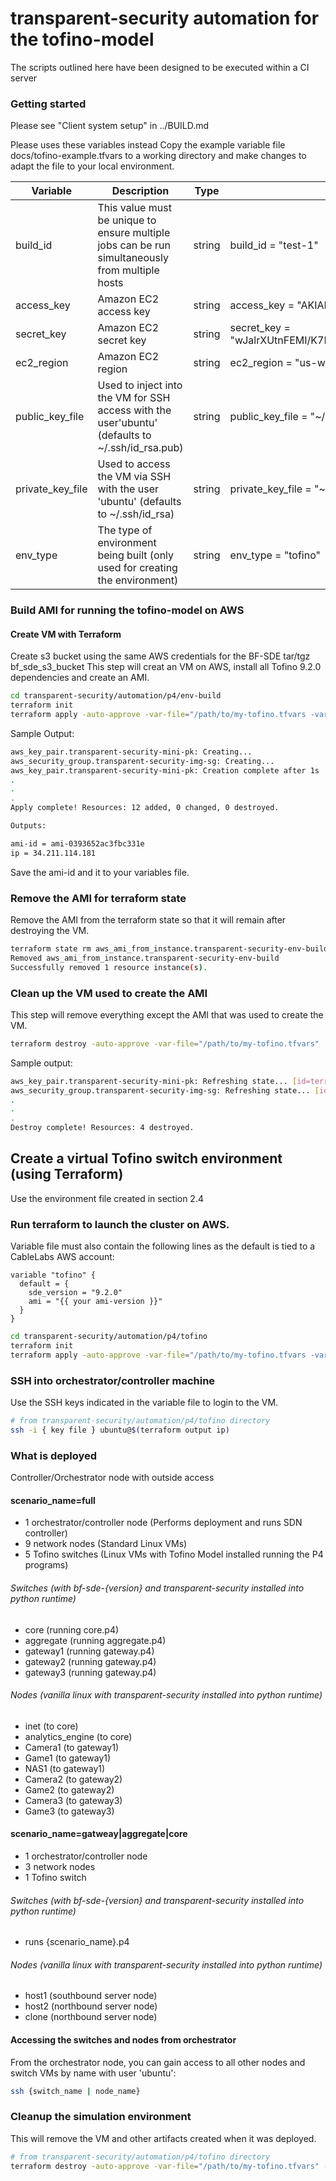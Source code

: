 # transparent-security automation for the tofino-model

The scripts outlined here have been designed to be executed within a CI server


### Getting started
Please see "Client system setup" in ../BUILD.md

Please uses these variables instead
Copy the example variable file docs/tofino-example.tfvars to a working
directory and make changes to adapt the file to your local environment.

| Variable         | Description                                                                                                                               | Type   | Example                                                 |
|------------------|-------------------------------------------------------------------------------------------------------------------------------------------|--------|---------------------------------------------------------|
| build_id         | This value must be unique to ensure multiple jobs  can be run simultaneously from multiple hosts                                          | string | build_id = "test-1"                                     |
| access_key       | Amazon EC2 access key                                                                                                                     | string | access_key = "AKIAIOSFODNN7EXAMPLE"                     |
| secret_key       | Amazon EC2 secret key                                                                                                                     | string | secret_key = "wJalrXUtnFEMI/K7MDENG/bPxRfiCYEXAMPLEKEY" |
| ec2_region       | Amazon EC2 region                                                                                                                         | string | ec2_region = "us-west-2"                                |
| public_key_file  | Used to inject into the VM for SSH access with the user'ubuntu' (defaults to ~/.ssh/id_rsa.pub)                                           | string | public_key_file = "~/.ssh/id_rsa.pub"                   |
| private_key_file | Used to access the VM via SSH with the user 'ubuntu' (defaults to ~/.ssh/id_rsa)                                                          | string | private_key_file = "~/.ssh/id_rsa"                      |
| env_type         | The type of environment being built (only used for creating the environment)                                                              | string | env_type = "tofino"                                     |

### Build AMI for running the tofino-model on AWS

#### Create VM with Terraform

Create s3 bucket using the same AWS credentials for the BF-SDE tar/tgz
bf_sde_s3_bucket
This step will creat an VM on AWS, install all Tofino 9.2.0 dependencies and create an AMI.

```bash
cd transparent-security/automation/p4/env-build
terraform init
terraform apply -auto-approve -var-file="/path/to/my-tofino.tfvars -var env_type=tofino"
```

Sample Output:

```bash
aws_key_pair.transparent-security-mini-pk: Creating...
aws_security_group.transparent-security-img-sg: Creating...
aws_key_pair.transparent-security-mini-pk: Creation complete after 1s
.
.
.
Apply complete! Resources: 12 added, 0 changed, 0 destroyed.

Outputs:

ami-id = ami-0393652ac3fbc331e
ip = 34.211.114.181
```

Save the ami-id and it to your variables file.

### Remove the AMI for terraform state

Remove the AMI from the terraform state so that it will remain after destroying the VM.

```bash
terraform state rm aws_ami_from_instance.transparent-security-env-build
Removed aws_ami_from_instance.transparent-security-env-build
Successfully removed 1 resource instance(s).
```

### Clean up the VM used to create the AMI

This step will remove everything except the AMI that was used to create the VM.

```bash
terraform destroy -auto-approve -var-file="/path/to/my-tofino.tfvars"
```

Sample output:

```bash
aws_key_pair.transparent-security-mini-pk: Refreshing state... [id=terraform-20191213203053435500000001]
aws_security_group.transparent-security-img-sg: Refreshing state... [id=sg-057e54e0162c6251a]
.
.
.
Destroy complete! Resources: 4 destroyed.
```

## Create a virtual Tofino switch environment (using Terraform)

Use the environment file created in section 2.4

### Run terraform to launch the cluster on AWS.

Variable file must also contain the following lines as the default is tied to
a CableLabs AWS account:
```hcl-terraform
variable "tofino" {
  default = {
    sde_version = "9.2.0"
    ami = "{{ your ami-version }}"
  }
}
```

```bash
cd transparent-security/automation/p4/tofino
terraform init
terraform apply -auto-approve -var-file="/path/to/my-tofino.tfvars -var build_id={your unique ID} -var scenario_name=(full|gateway|aggregate|core)"
```

### SSH into orchestrator/controller machine

Use the SSH keys indicated in the variable file to login to the VM.
```bash
# from transparent-security/automation/p4/tofino directory
ssh -i { key file } ubuntu@$(terraform output ip)
```

### What is deployed
Controller/Orchestrator node with outside access

#### scenario_name=full
* 1 orchestrator/controller node (Performs deployment and runs SDN controller)
* 9 network nodes (Standard Linux VMs)
* 5 Tofino switches (Linux VMs with Tofino Model installed running the P4 programs)

###### Switches (with bf-sde-{version} and transparent-security installed into python runtime)
- core (running core.p4)
- aggregate (running aggregate.p4)
- gateway1 (running gateway.p4)
- gateway2 (running gateway.p4)
- gateway3 (running gateway.p4)

###### Nodes (vanilla linux with transparent-security installed into python runtime)
- inet (to core)
- analytics_engine (to core)
- Camera1 (to gateway1)
- Game1 (to gateway1)
- NAS1 (to gateway1)
- Camera2 (to gateway2)
- Game2 (to gateway2)
- Camera3 (to gateway3)
- Game3 (to gateway3)

#### scenario_name=gatweay|aggregate|core
* 1 orchestrator/controller node
* 3 network nodes
* 1 Tofino switch

###### Switches (with bf-sde-{version} and transparent-security installed into python runtime)
- runs {scenario_name}.p4

###### Nodes (vanilla linux with transparent-security installed into python runtime)
- host1 (southbound server node)
- host2 (northbound server node)
- clone (northbound server node)

#### Accessing the switches and nodes from orchestrator
From the orchestrator node, you can gain access to all other nodes and switch VMs
by name with user 'ubuntu':

```bash
ssh {switch_name | node_name}
```

### Cleanup the simulation environment

This will remove the VM and other artifacts created when it was deployed.

```bash
# from transparent-security/automation/p4/tofino directory
terraform destroy -auto-approve -var-file="/path/to/my-tofino.tfvars" -var scenario_name="cleanup"
```
